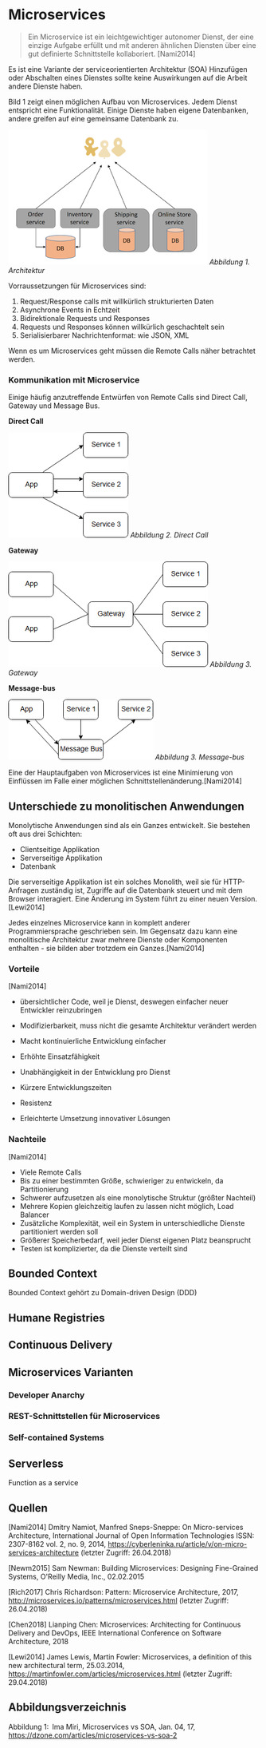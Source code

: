 # Microservices

>Ein Microservice ist ein leichtgewichtiger autonomer Dienst, der eine einzige Aufgabe erfüllt und mit anderen ähnlichen Diensten über eine gut definierte Schnittstelle kollaboriert. [Nami2014]

Es ist eine Variante der serviceorientierten Architektur (SOA)
Hinzufügen oder Abschalten eines Dienstes sollte keine Auswirkungen auf die Arbeit andere Dienste haben.

Bild 1 zeigt einen möglichen Aufbau von Microservices. Jedem Dienst entspricht eine Funktionalität. Einige Dienste haben eigene Datenbanken, andere greifen auf eine gemeinsame Datenbank zu.

![Bild 1: Architektur](./images/architecture.png)
_Abbildung 1. Architektur_

Vorraussetzungen für Microservices sind:
1. Request/Response calls mit willkürlich strukturierten Daten
2. Asynchrone Events in Echtzeit
3. Bidirektionale Requests und Responses
4. Requests und Responses können willkürlich geschachtelt sein
5. Serialisierbarer Nachrichtenformat: wie JSON, XML

Wenn es um Microservices geht müssen die Remote Calls näher betrachtet werden.

### Kommunikation mit Microservice

Einige häufig anzutreffende Entwürfen von Remote Calls sind Direct Call, Gateway und Message Bus.

__Direct Call__

![Bild 2: Direct call](./images/direct_call_pattern.png)
_Abbildung 2. Direct Call_

__Gateway__

![Bild 3: Gateway](./images/gateway_pattern.png)
_Abbildung 3. Gateway_

__Message-bus__

![Bild 4: Message Bus](./images/message_bus_pattern.png)
_Abbildung 3. Message-bus_

Eine der Hauptaufgaben von Microservices ist eine Minimierung von Einflüssen im Falle einer möglichen Schnittstellenänderung.[Nami2014]

## Unterschiede zu monolitischen Anwendungen

Monolytische Anwendungen sind als ein Ganzes entwickelt. Sie bestehen oft aus drei Schichten:
- Clientseitige Applikation
- Serverseitige Applikation
- Datenbank

Die serverseitige Applikation ist ein solches Monolith, weil sie für HTTP-Anfragen zuständig ist, Zugriffe auf die Datenbank steuert und mit dem Browser interagiert. Eine Änderung im System führt zu einer neuen Version.[Lewi2014]

Jedes einzelnes Microservice kann in komplett anderer Programmiersprache geschrieben sein. Im Gegensatz dazu kann eine monolitische Architektur zwar mehrere Dienste oder Komponenten enthalten - sie bilden aber trotzdem ein Ganzes.[Nami2014]

### Vorteile

[Nami2014]
- übersichtlicher Code, weil je Dienst, deswegen einfacher neuer Entwickler reinzubringen
- Modifizierbarkeit, muss nicht die gesamte Architektur verändert werden
- Macht kontinuierliche Entwicklung einfacher

- Erhöhte Einsatzfähigkeit
- Unabhängigkeit in der Entwicklung pro Dienst
- Kürzere Entwicklungszeiten
- Resistenz
- Erleichterte Umsetzung innovativer Lösungen

### Nachteile

[Nami2014]
- Viele Remote Calls
- Bis zu einer bestimmten Größe, schwieriger zu entwickeln, da Partitionierung
- Schwerer aufzusetzen als eine monolytische Struktur (größter Nachteil)
- Mehrere Kopien gleichzeitig laufen zu lassen nicht möglich, Load Balancer
- Zusätzliche Komplexität, weil ein System in unterschiedliche Dienste partitioniert werden soll
- Größerer Speicherbedarf, weil jeder Dienst eigenen Platz beansprucht
- Testen ist komplizierter, da die Dienste verteilt sind


## Bounded Context

Bounded Context gehört zu Domain-driven Design (DDD)

## Humane Registries


## Continuous Delivery


## Microservices Varianten


### Developer Anarchy


### REST-Schnittstellen für Microservices


### Self-contained Systems


## Serverless

Function as a service


## Quellen

[Nami2014] Dmitry Namiot, Manfred Sneps-Sneppe: On Micro-services Architecture, International Journal of Open Information Technologies ISSN: 2307-8162 vol. 2, no. 9, 2014,
https://cyberleninka.ru/article/v/on-micro-services-architecture (letzter Zugriff: 26.04.2018)

[Newm2015] Sam Newman: Building Microservices: Designing Fine-Grained Systems, O'Reilly Media, Inc., 02.02.2015

[Rich2017] Chris Richardson: Pattern: Microservice Architecture, 2017, http://microservices.io/patterns/microservices.html (letzter Zugriff: 26.04.2018)

[Chen2018] Lianping Chen: Microservices: Architecting for Continuous Delivery and DevOps, IEEE International Conference on Software Architecture, 2018

[Lewi2014] James Lewis, Martin Fowler: Microservices, a definition of this new architectural term, 25.03.2014, https://martinfowler.com/articles/microservices.html (letzter Zugriff: 29.04.2018)

## Abbildungsverzeichnis

Abbildung 1:&ensp;Ima Miri, Microservices vs SOA, Jan. 04, 17, https://dzone.com/articles/microservices-vs-soa-2